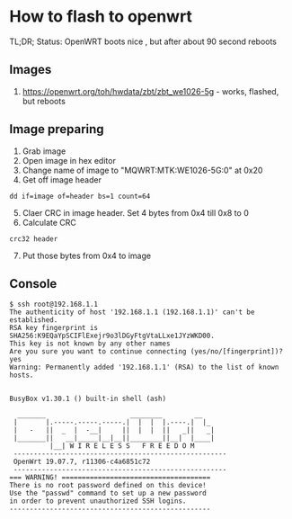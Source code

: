 # How to flash to openwrt

TL;DR; Status: OpenWRT boots nice , but after about 90 second reboots

## Images

1. https://openwrt.org/toh/hwdata/zbt/zbt_we1026-5g - works, flashed, but reboots



## Image preparing

1. Grab image
2. Open image in hex editor
3. Change name of image to "MQWRT:MTK:WE1026-5G:0" at 0x20
4. Get off image header
```
dd if=image of=header bs=1 count=64
```
5. Claer CRC in image header. Set 4 bytes from 0x4 till 0x8 to 0
6. Calculate CRC
```
crc32 header
```
7. Put those bytes from 0x4 to image


## Console

```
$ ssh root@192.168.1.1
The authenticity of host '192.168.1.1 (192.168.1.1)' can't be established.
RSA key fingerprint is SHA256:K9EQaYpSCIFlExejr9o3lDGyFtgVtaLLxe1JYzWKD00.
This key is not known by any other names
Are you sure you want to continue connecting (yes/no/[fingerprint])? yes
Warning: Permanently added '192.168.1.1' (RSA) to the list of known hosts.


BusyBox v1.30.1 () built-in shell (ash)

  _______                     ________        __
 |       |.-----.-----.-----.|  |  |  |.----.|  |_
 |   -   ||  _  |  -__|     ||  |  |  ||   _||   _|
 |_______||   __|_____|__|__||________||__|  |____|
          |__| W I R E L E S S   F R E E D O M
 -----------------------------------------------------
 OpenWrt 19.07.7, r11306-c4a6851c72
 -----------------------------------------------------
=== WARNING! =====================================
There is no root password defined on this device!
Use the "passwd" command to set up a new password
in order to prevent unauthorized SSH logins.
--------------------------------------------------
```